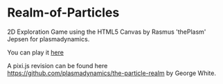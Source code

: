 Realm-of-Particles
==================

2D Exploration Game using the HTML5 Canvas by Rasmus 'thePlasm' Jepsen for plasmadynamics.

You can play it [here](plasmadynamics.github.io/Realm-of-Particles)

A pixi.js revision can be found here https://github.com/plasmadynamics/the-particle-realm by George White.
